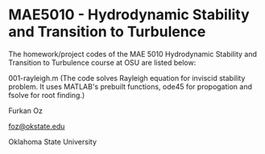 # MAE5010 - Hydrodynamic Stability and Transition to Turbulence

The homework/project codes of the MAE 5010 Hydrodynamic Stability and Transition to Turbulence course at OSU are listed below:

001-rayleigh.m (The code solves Rayleigh equation for inviscid stability problem. It uses MATLAB's prebuilt functions, ode45 for propogation and fsolve for root finding.)

Furkan Oz

foz@okstate.edu

Oklahoma State University
